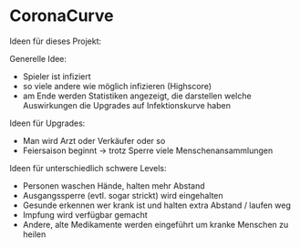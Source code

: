# CoronaCurve

Ideen für dieses Projekt:

Generelle Idee:
- Spieler ist infiziert
- so viele andere wie möglich infizieren (Highscore)
- am Ende werden Statistiken angezeigt, die darstellen welche Auswirkungen die Upgrades auf Infektionskurve haben

Ideen für Upgrades:
- Man wird Arzt oder Verkäufer oder so
- Feiersaison beginnt -> trotz Sperre viele Menschenansammlungen 



Ideen für unterschiedlich schwere Levels:
- Personen waschen Hände, halten mehr Abstand
- Ausgangssperre (evtl. sogar strickt) wird eingehalten
- Gesunde erkennen wer krank ist und halten extra Abstand / laufen weg
- Impfung wird verfügbar gemacht
- Andere, alte Medikamente werden eingeführt um kranke Menschen zu heilen

